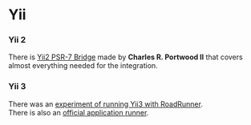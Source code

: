 # Yii

### Yii 2

There is [Yii2 PSR-7 Bridge](https://github.com/charlesportwoodii/yii2-psr7-bridge) made by **Charles R. Portwood II**
that covers almost everything needed for the integration.

### Yii 3

There was
an [experiment of running Yii3 with RoadRunner](https://forum.yiiframework.com/t/using-roadrunner-as-a-server/127060).  
There is also an [official application runner](https://github.com/yiisoft/yii-runner-roadrunner).
